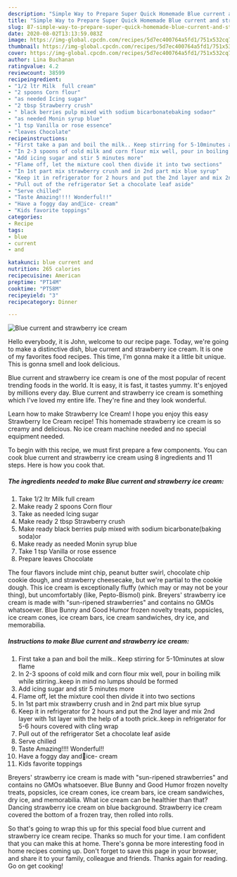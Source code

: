 ```yaml
---
description: "Simple Way to Prepare Super Quick Homemade Blue current and strawberry ice cream"
title: "Simple Way to Prepare Super Quick Homemade Blue current and strawberry ice cream"
slug: 87-simple-way-to-prepare-super-quick-homemade-blue-current-and-strawberry-ice-cream
date: 2020-08-02T13:13:59.083Z
image: https://img-global.cpcdn.com/recipes/5d7ec400764a5fd1/751x532cq70/blue-current-and-strawberry-ice-cream-recipe-main-photo.jpg
thumbnail: https://img-global.cpcdn.com/recipes/5d7ec400764a5fd1/751x532cq70/blue-current-and-strawberry-ice-cream-recipe-main-photo.jpg
cover: https://img-global.cpcdn.com/recipes/5d7ec400764a5fd1/751x532cq70/blue-current-and-strawberry-ice-cream-recipe-main-photo.jpg
author: Lina Buchanan
ratingvalue: 4.2
reviewcount: 38599
recipeingredient:
- "1/2 ltr Milk  full cream"
- "2 spoons Corn flour"
- "as needed Icing sugar"
- "2 tbsp Strawberry crush"
- " black berries pulp mixed with sodium bicarbonatebaking sodaor"
- "as needed Monin syrup blue"
- "1 tsp Vanilla or rose essence"
- "leaves Chocolate"
recipeinstructions:
- "First take a pan and boil the milk.. Keep stirring for 5-10minutes at slow flame"
- "In 2-3 spoons of cold milk and corn flour mix well, pour in boiling milk while stirring..keep in mind no lumps should be formed"
- "Add icing sugar and stir 5 minutes more"
- "Flame off, let the mixture cool then divide it into two sections"
- "In 1st part mix strawberry crush and in 2nd part mix blue syrup"
- "Keep it in refrigerator for 2 hours and put the 2nd layer and mix 2nd layer with 1st layer with the help of a tooth prick..keep in refrigerator for 5-6 hours covered with cling wrap"
- "Pull out of the refrigerator Set a chocolate leaf aside"
- "Serve chilled"
- "Taste Amazing!!!! Wonderful!!"
- "Have a foggy day and🍦ice- cream"
- "Kids favorite toppings"
categories:
- Recipe
tags:
- blue
- current
- and

katakunci: blue current and 
nutrition: 265 calories
recipecuisine: American
preptime: "PT14M"
cooktime: "PT58M"
recipeyield: "3"
recipecategory: Dinner

---
```



![Blue current and strawberry ice cream](https://img-global.cpcdn.com/recipes/5d7ec400764a5fd1/751x532cq70/blue-current-and-strawberry-ice-cream-recipe-main-photo.jpg)

Hello everybody, it is John, welcome to our recipe page. Today, we're going to make a distinctive dish, blue current and strawberry ice cream. It is one of my favorites food recipes. This time, I'm gonna make it a little bit unique. This is gonna smell and look delicious.

Blue current and strawberry ice cream is one of the most popular of recent trending foods in the world. It is easy, it is fast, it tastes yummy. It's enjoyed by millions every day. Blue current and strawberry ice cream is something which I've loved my entire life. They're fine and they look wonderful.

Learn how to make Strawberry Ice Cream! I hope you enjoy this easy Strawberry Ice Cream recipe! This homemade strawberry ice cream is so creamy and delicious. No ice cream machine needed and no special equipment needed.


To begin with this recipe, we must first prepare a few components. You can cook blue current and strawberry ice cream using 8 ingredients and 11 steps. Here is how you cook that.

<!--inarticleads1-->

##### The ingredients needed to make Blue current and strawberry ice cream:

1. Take 1/2 ltr Milk  full cream
1. Make ready 2 spoons Corn flour
1. Take as needed Icing sugar
1. Make ready 2 tbsp Strawberry crush
1. Make ready  black berries pulp mixed with sodium bicarbonate(baking soda)or
1. Make ready as needed Monin syrup blue
1. Take 1 tsp Vanilla or rose essence
1. Prepare leaves Chocolate


The four flavors include mint chip, peanut butter swirl, chocolate chip cookie dough, and strawberry cheesecake, but we&#39;re partial to the cookie dough. This ice cream is exceptionally fluffy (which may or may not be your thing), but uncomfortably (like, Pepto-Bismol) pink. Breyers&#39; strawberry ice cream is made with &#34;sun-ripened strawberries&#34; and contains no GMOs whatsoever. Blue Bunny and Good Humor frozen novelty treats, popsicles, ice cream cones, ice cream bars, ice cream sandwiches, dry ice, and memorabilia. 

<!--inarticleads2-->

##### Instructions to make Blue current and strawberry ice cream:

1. First take a pan and boil the milk.. Keep stirring for 5-10minutes at slow flame
1. In 2-3 spoons of cold milk and corn flour mix well, pour in boiling milk while stirring..keep in mind no lumps should be formed
1. Add icing sugar and stir 5 minutes more
1. Flame off, let the mixture cool then divide it into two sections
1. In 1st part mix strawberry crush and in 2nd part mix blue syrup
1. Keep it in refrigerator for 2 hours and put the 2nd layer and mix 2nd layer with 1st layer with the help of a tooth prick..keep in refrigerator for 5-6 hours covered with cling wrap
1. Pull out of the refrigerator Set a chocolate leaf aside
1. Serve chilled
1. Taste Amazing!!!! Wonderful!!
1. Have a foggy day and🍦ice- cream
1. Kids favorite toppings


Breyers&#39; strawberry ice cream is made with &#34;sun-ripened strawberries&#34; and contains no GMOs whatsoever. Blue Bunny and Good Humor frozen novelty treats, popsicles, ice cream cones, ice cream bars, ice cream sandwiches, dry ice, and memorabilia. What ice cream can be healthier than that? Dancing strawberry ice cream on blue background. Strawberry ice cream covered the bottom of a frozen tray, then rolled into rolls. 

So that's going to wrap this up for this special food blue current and strawberry ice cream recipe. Thanks so much for your time. I am confident that you can make this at home. There's gonna be more interesting food in home recipes coming up. Don't forget to save this page in your browser, and share it to your family, colleague and friends. Thanks again for reading. Go on get cooking!
